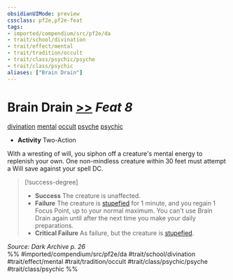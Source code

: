 ```yaml
---
obsidianUIMode: preview
cssclass: pf2e,pf2e-feat
tags:
- imported/compendium/src/pf2e/da
- trait/school/divination
- trait/effect/mental
- trait/tradition/occult
- trait/class/psychic/psyche
- trait/class/psychic
aliases: ["Brain Drain"]
---
```

# Brain Drain  [>>](chapter-9-playing-the-game.md#Actions "Two-Action") *Feat 8*  
[divination](divination.md)  [mental](mental.md)  [occult](occult.md)  [psyche](psyche-da.md)  [psychic](rules/traits/psychic-da.md)  

- **Activity** Two-Action

With a wresting of will, you siphon off a creature's mental energy to replenish your own. One non-mindless creature within 30 feet must attempt a Will save against your spell DC.

> [!success-degree] 
> - **Success** The creature is unaffected.
> - **Failure** The creature is [stupefied](conditions.md#Stupefied) for 1 minute, and you regain 1 Focus Point, up to your normal maximum. You can't use Brain Drain again until after the next time you make your daily preparations.
> - **Critical Failure** As failure, but the creature is [stupefied](conditions.md#Stupefied).

*Source: Dark Archive p. 26*  
%% #imported/compendium/src/pf2e/da #trait/school/divination #trait/effect/mental #trait/tradition/occult #trait/class/psychic/psyche #trait/class/psychic %%